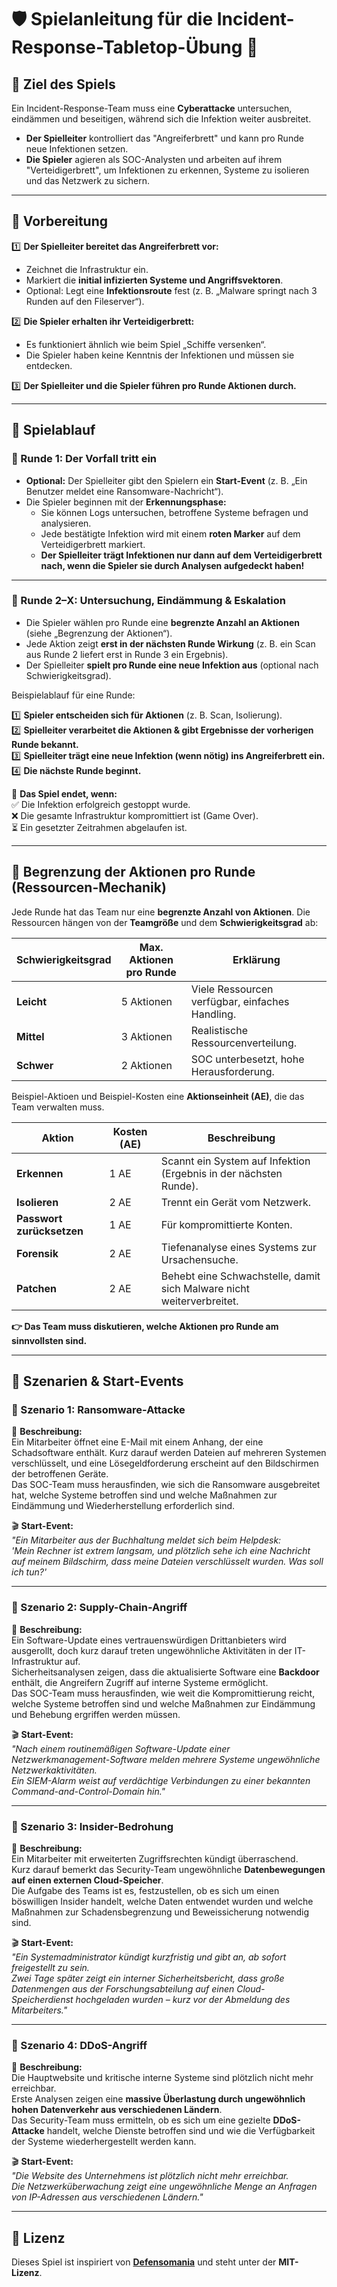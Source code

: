 # 🛡 Spielanleitung für die Incident-Response-Tabletop-Übung 🎲  

## 📌 Ziel des Spiels  
Ein Incident-Response-Team muss eine **Cyberattacke** untersuchen, eindämmen und beseitigen, während sich die Infektion weiter ausbreitet.  

- **Der Spielleiter** kontrolliert das "Angreiferbrett" und kann pro Runde neue Infektionen setzen.  
- **Die Spieler** agieren als SOC-Analysten und arbeiten auf ihrem "Verteidigerbrett", um Infektionen zu erkennen, Systeme zu isolieren und das Netzwerk zu sichern.  

---

## 🔹 Vorbereitung  

1️⃣ **Der Spielleiter bereitet das Angreiferbrett vor:**  
- Zeichnet die Infrastruktur ein.  
- Markiert die **initial infizierten Systeme und Angriffsvektoren**.  
- Optional: Legt eine **Infektionsroute** fest (z. B. „Malware springt nach 3 Runden auf den Fileserver“).  

2️⃣ **Die Spieler erhalten ihr Verteidigerbrett:**  
- Es funktioniert ähnlich wie beim Spiel „Schiffe versenken“.  
- Die Spieler haben keine Kenntnis der Infektionen und müssen sie entdecken.  

3️⃣ **Der Spielleiter und die Spieler führen pro Runde Aktionen durch.**  

---

## 🔹 Spielablauf  

### **🔸 Runde 1: Der Vorfall tritt ein**  
- **Optional:** Der Spielleiter gibt den Spielern ein **Start-Event** (z. B. „Ein Benutzer meldet eine Ransomware-Nachricht“).  
- Die Spieler beginnen mit der **Erkennungsphase:**  
  - Sie können Logs untersuchen, betroffene Systeme befragen und analysieren.  
  - Jede bestätigte Infektion wird mit einem **roten Marker** auf dem Verteidigerbrett markiert.  
  - **Der Spielleiter trägt Infektionen nur dann auf dem Verteidigerbrett nach, wenn die Spieler sie durch Analysen aufgedeckt haben!**  

---

### **🔸 Runde 2–X: Untersuchung, Eindämmung & Eskalation**  
- Die Spieler wählen pro Runde eine **begrenzte Anzahl an Aktionen** (siehe „Begrenzung der Aktionen“).  
- Jede Aktion zeigt **erst in der nächsten Runde Wirkung** (z. B. ein Scan aus Runde 2 liefert erst in Runde 3 ein Ergebnis).  
- Der Spielleiter **spielt pro Runde eine neue Infektion aus** (optional nach Schwierigkeitsgrad).  

Beispielablauf für eine Runde:  

1️⃣ **Spieler entscheiden sich für Aktionen** (z. B. Scan, Isolierung).  
2️⃣ **Spielleiter verarbeitet die Aktionen & gibt Ergebnisse der vorherigen Runde bekannt.**  
3️⃣ **Spielleiter trägt eine neue Infektion (wenn nötig) ins Angreiferbrett ein.**  
4️⃣ **Die nächste Runde beginnt.**  

🔻 **Das Spiel endet, wenn:**  
✅ Die Infektion erfolgreich gestoppt wurde.  
❌ Die gesamte Infrastruktur kompromittiert ist (Game Over).  
⏳ Ein gesetzter Zeitrahmen abgelaufen ist.  

---

## 🔹 Begrenzung der Aktionen pro Runde (Ressourcen-Mechanik)  
Jede Runde hat das Team nur eine **begrenzte Anzahl von Aktionen**. Die Ressourcen hängen von der **Teamgröße** und dem **Schwierigkeitsgrad** ab:  

| **Schwierigkeitsgrad** | **Max. Aktionen pro Runde** | **Erklärung** |  
|------------------|----------------------|------------------------|  
| **Leicht**      | 5 Aktionen           | Viele Ressourcen verfügbar, einfaches Handling. |  
| **Mittel**      | 3 Aktionen           | Realistische Ressourcenverteilung. |  
| **Schwer**      | 2 Aktionen           | SOC unterbesetzt, hohe Herausforderung. |  

Beispiel-Aktioen und Beispiel-Kosten eine **Aktionseinheit (AE)**, die das Team verwalten muss.  

| **Aktion** | **Kosten (AE)** | **Beschreibung** |  
|-----------|-------------|----------------|  
| **Erkennen** | 1 AE | Scannt ein System auf Infektion (Ergebnis in der nächsten Runde). |  
| **Isolieren** | 2 AE | Trennt ein Gerät vom Netzwerk. |  
| **Passwort zurücksetzen** | 1 AE | Für kompromittierte Konten. |  
| **Forensik** | 2 AE | Tiefenanalyse eines Systems zur Ursachensuche. |  
| **Patchen** | 2 AE | Behebt eine Schwachstelle, damit sich Malware nicht weiterverbreitet. |  

**👉 Das Team muss diskutieren, welche Aktionen pro Runde am sinnvollsten sind.**  

---

## 🔹 Szenarien & Start-Events  

### **📌 Szenario 1: Ransomware-Attacke**  
🔹 **Beschreibung:**  
Ein Mitarbeiter öffnet eine E-Mail mit einem Anhang, der eine Schadsoftware enthält. Kurz darauf werden Dateien auf mehreren Systemen verschlüsselt, und eine Lösegeldforderung erscheint auf den Bildschirmen der betroffenen Geräte.  
Das SOC-Team muss herausfinden, wie sich die Ransomware ausgebreitet hat, welche Systeme betroffen sind und welche Maßnahmen zur Eindämmung und Wiederherstellung erforderlich sind.  

🎬 **Start-Event:**  
*"Ein Mitarbeiter aus der Buchhaltung meldet sich beim Helpdesk:  
'Mein Rechner ist extrem langsam, und plötzlich sehe ich eine Nachricht auf meinem Bildschirm, dass meine Dateien verschlüsselt wurden. Was soll ich tun?'*  

---

### **📌 Szenario 2: Supply-Chain-Angriff**  
🔹 **Beschreibung:**  
Ein Software-Update eines vertrauenswürdigen Drittanbieters wird ausgerollt, doch kurz darauf treten ungewöhnliche Aktivitäten in der IT-Infrastruktur auf.  
Sicherheitsanalysen zeigen, dass die aktualisierte Software eine **Backdoor** enthält, die Angreifern Zugriff auf interne Systeme ermöglicht.  
Das SOC-Team muss herausfinden, wie weit die Kompromittierung reicht, welche Systeme betroffen sind und welche Maßnahmen zur Eindämmung und Behebung ergriffen werden müssen.  

🎬 **Start-Event:**  
*"Nach einem routinemäßigen Software-Update einer Netzwerkmanagement-Software melden mehrere Systeme ungewöhnliche Netzwerkaktivitäten.  
Ein SIEM-Alarm weist auf verdächtige Verbindungen zu einer bekannten Command-and-Control-Domain hin."*  

---

### **📌 Szenario 3: Insider-Bedrohung**  
🔹 **Beschreibung:**  
Ein Mitarbeiter mit erweiterten Zugriffsrechten kündigt überraschend.  
Kurz darauf bemerkt das Security-Team ungewöhnliche **Datenbewegungen auf einen externen Cloud-Speicher**.  
Die Aufgabe des Teams ist es, festzustellen, ob es sich um einen böswilligen Insider handelt, welche Daten entwendet wurden und welche Maßnahmen zur Schadensbegrenzung und Beweissicherung notwendig sind.  

🎬 **Start-Event:**  
*"Ein Systemadministrator kündigt kurzfristig und gibt an, ab sofort freigestellt zu sein.  
Zwei Tage später zeigt ein interner Sicherheitsbericht, dass große Datenmengen aus der Forschungsabteilung auf einen Cloud-Speicherdienst hochgeladen wurden – kurz vor der Abmeldung des Mitarbeiters."*  

---

### **📌 Szenario 4: DDoS-Angriff**  
🔹 **Beschreibung:**  
Die Hauptwebsite und kritische interne Systeme sind plötzlich nicht mehr erreichbar.  
Erste Analysen zeigen eine **massive Überlastung durch ungewöhnlich hohen Datenverkehr aus verschiedenen Ländern**.  
Das Security-Team muss ermitteln, ob es sich um eine gezielte **DDoS-Attacke** handelt, welche Dienste betroffen sind und wie die Verfügbarkeit der Systeme wiederhergestellt werden kann.  

🎬 **Start-Event:**  
*"Die Website des Unternehmens ist plötzlich nicht mehr erreichbar.  
Die Netzwerküberwachung zeigt eine ungewöhnliche Menge an Anfragen von IP-Adressen aus verschiedenen Ländern."*  

---

## 📜 Lizenz  
Dieses Spiel ist inspiriert von **[Defensomania](https://github.com/Karneades/Defensomania)** und steht unter der **MIT-Lizenz**.  
